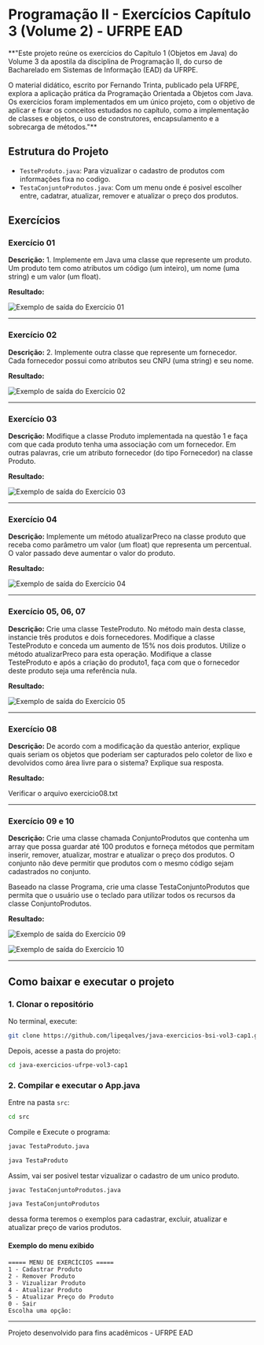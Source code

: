 # Programação II - Exercícios Capítulo 3 (Volume 2) - UFRPE EAD

**"Este projeto reúne os exercícios do Capítulo 1 (Objetos em Java) do Volume 3 da apostila da disciplina de Programação II, do curso de Bacharelado em Sistemas de Informação (EAD) da UFRPE.

O material didático, escrito por Fernando Trinta, publicado pela UFRPE, explora a aplicação prática da Programação Orientada a Objetos com Java. Os exercícios foram implementados em um único projeto, com o objetivo de aplicar e fixar os conceitos estudados no capítulo, como a implementação de classes e objetos, o uso de construtores, encapsulamento e a sobrecarga de métodos."**

## Estrutura do Projeto

- `TesteProduto.java`: Para vizualizar o cadastro de produtos com informações fixa no codigo.
- `TestaConjuntoProdutos.java`: Com um menu onde é posivel escolher entre, cadatrar, atualizar, remover e atualizar o preço dos produtos.

## Exercícios

### Exercício 01

**Descrição:** 1. Implemente em Java uma classe que represente um produto. Um produto tem como atributos um código (um inteiro), um nome (uma string) e um valor (um float).

**Resultado:**

![Exemplo de saída do Exercício 01](imagens/Cap1Exercicio01.png)

---

### Exercício 02

**Descrição:** 2. Implemente outra classe que represente um fornecedor. Cada fornecedor possui como atributos seu CNPJ (uma string) e seu nome.

**Resultado:**

![Exemplo de saída do Exercício 02](imagens/Cap1Exercicio02.png)

---

### Exercício 03

**Descrição:** Modifique a classe Produto implementada na questão 1 e faça com que cada produto tenha uma associação com um fornecedor. Em outras palavras, crie um
atributo fornecedor (do tipo Fornecedor) na classe Produto.

**Resultado:**

![Exemplo de saída do Exercício 03](imagens/Cap1Exercicio03.png)

---

### Exercício 04

**Descrição:** Implemente um método atualizarPreco na classe produto que receba
como parâmetro um valor (um float) que representa um percentual. O valor
passado deve aumentar o valor do produto.

**Resultado:**

![Exemplo de saída do Exercício 04](imagens/Cap1Exercicio04.png)

---

### Exercício 05, 06, 07

**Descrição:** Crie uma classe TesteProduto. No método main desta classe, instancie três produtos e dois fornecedores.
Modifique a classe TesteProduto e conceda um aumento de 15% nos dois
produtos. Utilize o método atualizarPreco para esta operação.
Modifique a classe TesteProduto e após a criação do produto1, faça com que
o fornecedor deste produto seja uma referência nula.

**Resultado:**

![Exemplo de saída do Exercício 05](imagens/Cap1Exercicio05.png)

---

### Exercício 08

**Descrição:** De acordo com a modificação da questão anterior, explique quais seriam os objetos
que poderiam ser capturados pelo coletor de lixo e devolvidos como área livre para
o sistema? Explique sua resposta.

**Resultado:**

Verificar o arquivo exercicio08.txt

---

### Exercício 09 e 10

**Descrição:** Crie uma classe chamada ConjuntoProdutos que contenha um array que possa guardar até 100
produtos e forneça métodos que permitam inserir, remover, atualizar, mostrar e atualizar o preço dos produtos. O conjunto não deve permitir que produtos com o mesmo código sejam cadastrados no conjunto.

Baseado na classe Programa, crie uma classe TestaConjuntoProdutos que permita que o usuário use o teclado para utilizar todos os recursos da classe
ConjuntoProdutos.

**Resultado:**

![Exemplo de saída do Exercício 09](imagens/Cap1Exercio09.png)

![Exemplo de saída do Exercício 10](imagens/Cap1Exercio10.png)

---

## Como baixar e executar o projeto

### 1. Clonar o repositório

No terminal, execute:

```sh
git clone https://github.com/lipeqalves/java-exercicios-bsi-vol3-cap1.git
```

Depois, acesse a pasta do projeto:

```sh
cd java-exercicios-ufrpe-vol3-cap1
```

### 2. Compilar e executar o App.java

Entre na pasta `src`:

```sh
cd src
```

Compile e Execute o programa:

```sh
javac TestaProduto.java
```

```sh
java TestaProduto
```

Assim, vai ser posivel testar vizualizar o cadastro de um unico produto.

```sh
javac TestaConjuntoProdutos.java
```

```sh
java TestaConjuntoProdutos
```

dessa forma teremos o exemplos para cadastrar, excluir, atualizar e atualizar preço de varios produtos.

#### Exemplo do menu exibido

```text
===== MENU DE EXERCÍCIOS =====
1 - Cadastrar Produto
2 - Remover Produto
3 - Vizualizar Produto
4 - Atualizar Produto
5 - Atualizar Preço do Produto
0 - Sair
Escolha uma opção:
```

---

Projeto desenvolvido para fins acadêmicos - UFRPE EAD
